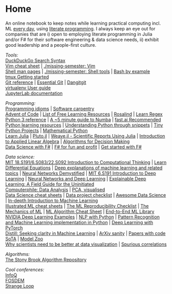 # Home

An online notebook to keep notes while learning practical computing incl. ML [every day](https://youtu.be/t2V2kf2gNnI?t=2102), using [literate programming](http://literateprogramming.com/index.html). I always keep an eye out for companies that are i) open to employing literate programming in Julia and/or F# for their software engineering & data science needs, ii) exhibit good leadership and a people-first culture.  

_Tools:_  
[DuckDuckGo Search Syntax](https://help.duckduckgo.com/duckduckgo-help-pages/results/syntax/)  
[Vim cheat sheet](https://vim.rtorr.com/) | [./missing-semester: Vim](https://missing.csail.mit.edu/2020/editors/)  
[Shell man pages](https://explainshell.com/) | [./missing-semester: Shell tools](https://missing.csail.mit.edu/2020/shell-tools/) | [Bash by example](http://matt.might.net/articles/bash-by-example/)  
[tmux Getting started](https://github.com/tmux/tmux/wiki/Getting-Started)  
[Git reference](https://git-scm.com/docs) | [Essential Git](https://www.programming-books.io/essential/git/) | [Dangitgit](https://dangitgit.com/)  
[virtualenv User guide](https://virtualenv.pypa.io/en/stable/user_guide.html)  
[JupyterLab documentation](https://jupyterlab.readthedocs.io/en/stable/)

_Programming:_  
[Programming idioms](https://www.programming-idioms.org/) | [Software carpentry](https://software-carpentry.org/lessons/)  
[Advent of Code](https://adventofcode.com) | [List of Free Learning Resources](https://ebookfoundation.github.io/free-programming-books/) | [Rosalind](http://rosalind.info/problems/list-view/) | [Learn Regex](https://github.com/ziishaned/learn-regex)  
[Python 3 reference](https://perso.limsi.fr/pointal/python:memento) | [A ~5 minute guide to Numba](https://numba.pydata.org/numba-doc/latest/user/5minguide.html) | [fast.ai Recommended Python learning resources](https://forums.fast.ai/t/recommended-python-learning-resources/26888) | [Understanding Python through snippets](https://github.com/satwikkansal/wtfpython/blob/master/README.md) | [Tiny Python Projects](http://tinypythonprojects.com/) | [Mathematical Python](https://www.math.ubc.ca/~pwalls/math-python/)  
[Learn Julia](https://julialang.org/learning/) | [Pluto.jl](https://github.com/fonsp/Pluto.jl) | [Weave.jl - Scientific Reports Using Julia](http://weavejl.mpastell.com/stable/) | [Introduction to Applied Linear Algebra](http://vmls-book.stanford.edu/vmls-julia-companion.pdf) | [Algorithms for Decision Making](https://algorithmsbook.com/)   
[Data Science with F#](https://fsharp.org/guides/data-science/) | [F# for fun and profit](https://fsharpforfunandprofit.com/) | [Get started with F#](https://docs.microsoft.com/en-us/dotnet/fsharp/get-started/)  


_Data science:_  
[MIT 18.S191/6.S083/22.S092 Introduction to Computational Thinking](https://computationalthinking.mit.edu/Spring21/) | [Learn Differential Equations](http://ocw.mit.edu/RES-18-009F15) | [Deep explanations of machine learning and related topics](https://explained.ai/) | [Neural Networks Demystified](https://www.youtube.com/playlist?list=PLiaHhY2iBX9hdHaRr6b7XevZtgZRa1PoU) | [MIT 6.S191 Introduction to Deep Learning](http://introtodeeplearning.com/) | [Neural Networks and Deep Learning](http://neuralnetworksanddeeplearning.com/) | [Explainable Deep Learning: A Field Guide for the Uninitiated](https://arxiv.org/abs/2004.14545)  
[Computerphile: Data Analysis](https://www.youtube.com/playlist?list=PLzH6n4zXuckpfMu_4Ff8E7Z1behQks5ba) | [PCA, visualised](https://notsquirrel.com/pca/)  
[Data Science cheat sheets](https://github.com/FavioVazquez/ds-cheatsheets) | [Data project checklist](https://www.fast.ai/2020/01/07/data-questionnaire/) | [Awesome Data Science](https://github.com/academic/awesome-datascience) | [In-depth Introduction to Machine Learning](https://www.dataschool.io/15-hours-of-expert-machine-learning-videos/)  
[Illustrated ML cheat sheets](https://stanford.edu/~shervine/teaching/cs-229/) | [The ML Reproducibility Checklist](https://www.cs.mcgill.ca/~jpineau/ReproducibilityChecklist.pdf) | [The Mechanics of ML](https://mlbook.explained.ai/) | [ML Algorithm Cheat Sheet](https://aka.ms/mlcheatsheet) | [End-to-End ML Library](https://e2eml.school/blog.html)  
[NVIDIA Deep Learning Examples](https://github.com/NVIDIA/DeepLearningExamples) | [NLP with Python](https://github.com/susanli2016/NLP-with-Python) | [Pattern Recognition and Machine Learning implementation in Python](https://github.com/ctgk/PRML) | [Deep Learning with PyTorch](https://www.youtube.com/playlist?list=PLWKjhJtqVAbm3T2Eq1_KgloC7ogdXxdRa)  
[Distill: Seeking clarity in Machine Learning](https://distill.pub/) | [ArXiv sanity](http://www.arxiv-sanity.com/) | [Papers with code SoTA](https://paperswithcode.com/sota) | [Model Zoo](https://modelzoo.co/)  
[Why scientists need to be better at data visualization](https://www.knowablemagazine.org/article/mind/2019/science-data-visualization) | [Spurious correlations](http://tylervigen.com/spurious-correlations)

_Algorithms:_  
[The Stony Brook Algorithm Repository](http://algorist.com/algorist.html)

_Cool conferences:_  
[InfoQ](https://www.infoq.com/transcripts/presentations/)  
[FOSDEM](https://video.fosdem.org/)  
[Strange Loop](https://thestrangeloop.com/)
